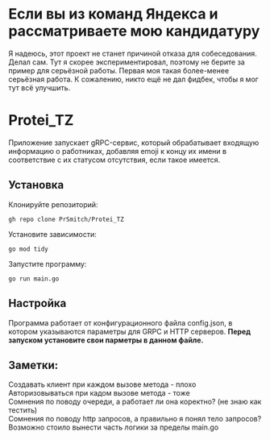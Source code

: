 # Если вы из команд Яндекса и рассматриваете мою кандидатуру 
Я надеюсь, этот проект не станет причиной отказа для собеседования. Делал сам. Тут я скорее экспериментировал, поэтому не берите за пример для серьёзной работы.
Первая моя такая более-менее серьёзная работа. К сожалению, никто ещё не дал фидбек, чтобы я мог тут всё улучшить.

# Protei_TZ
Приложение запускает gRPC-сервис, который обрабатывает входящую информацию о работниках, добавляя emoji к концу их имени в соответствие с их статусом отсутствия, если такое имеется.

## Установка
Клонируйте репозиторий:
```
gh repo clone PrSmitch/Protei_TZ
```
Установите зависимости:
```
go mod tidy
```
Запустите программу:
```
go run main.go
```
## Настройка
Программа работает от конфигурационного файла config.json, в котором указываются параметры для GRPC и HTTP серверов. __Перед запуском установите свои парметры в данном файле.__










## Заметки:
Создавать клиент при каждом вызове метода - плохо \
Авторизовываться при кадом вызове метода - тоже \
Сомнения по поводу очереди, а работает ли она коректно? (не знаю как тестить)\
Сомнения по поводу http запросов, а правильно я понял тело запросов? \
Возможно стоило вынести часть логики за пределы main.go

